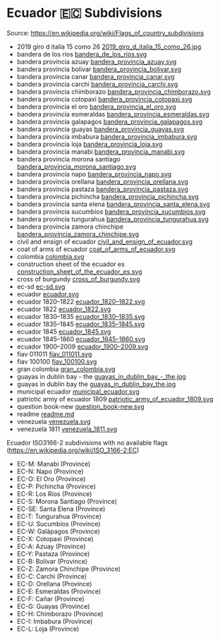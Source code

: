 # Ecuador 🇪🇨 Subdivisions

Source: https://en.wikipedia.org/wiki/Flags_of_country_subdivisions

* 2019 giro d italia 15 como 26 [2019_giro_d_italia_15_como_26.jpg](https://github.com/amckenna41/iso3166-flag-icons/blob/main/iso3166-2-icons/EC/2019_giro_d_italia_15_como_26.jpg)
* bandera de los rios [bandera_de_los_rios.svg](https://github.com/amckenna41/iso3166-flag-icons/blob/main/iso3166-2-icons/EC/bandera_de_los_rios.svg)
* bandera provincia azuay [bandera_provincia_azuay.svg](https://github.com/amckenna41/iso3166-flag-icons/blob/main/iso3166-2-icons/EC/bandera_provincia_azuay.svg)
* bandera provincia bolivar [bandera_provincia_bolivar.svg](https://github.com/amckenna41/iso3166-flag-icons/blob/main/iso3166-2-icons/EC/bandera_provincia_bolivar.svg)
* bandera provincia canar [bandera_provincia_canar.svg](https://github.com/amckenna41/iso3166-flag-icons/blob/main/iso3166-2-icons/EC/bandera_provincia_canar.svg)
* bandera provincia carchi [bandera_provincia_carchi.svg](https://github.com/amckenna41/iso3166-flag-icons/blob/main/iso3166-2-icons/EC/bandera_provincia_carchi.svg)
* bandera provincia chimborazo [bandera_provincia_chimborazo.svg](https://github.com/amckenna41/iso3166-flag-icons/blob/main/iso3166-2-icons/EC/bandera_provincia_chimborazo.svg)
* bandera provincia cotopaxi [bandera_provincia_cotopaxi.svg](https://github.com/amckenna41/iso3166-flag-icons/blob/main/iso3166-2-icons/EC/bandera_provincia_cotopaxi.svg)
* bandera provincia el oro [bandera_provincia_el_oro.svg](https://github.com/amckenna41/iso3166-flag-icons/blob/main/iso3166-2-icons/EC/bandera_provincia_el_oro.svg)
* bandera provincia esmeraldas [bandera_provincia_esmeraldas.svg](https://github.com/amckenna41/iso3166-flag-icons/blob/main/iso3166-2-icons/EC/bandera_provincia_esmeraldas.svg)
* bandera provincia galapagos [bandera_provincia_galapagos.svg](https://github.com/amckenna41/iso3166-flag-icons/blob/main/iso3166-2-icons/EC/bandera_provincia_galapagos.svg)
* bandera provincia guayas [bandera_provincia_guayas.svg](https://github.com/amckenna41/iso3166-flag-icons/blob/main/iso3166-2-icons/EC/bandera_provincia_guayas.svg)
* bandera provincia imbabura [bandera_provincia_imbabura.svg](https://github.com/amckenna41/iso3166-flag-icons/blob/main/iso3166-2-icons/EC/bandera_provincia_imbabura.svg)
* bandera provincia loja [bandera_provincia_loja.svg](https://github.com/amckenna41/iso3166-flag-icons/blob/main/iso3166-2-icons/EC/bandera_provincia_loja.svg)
* bandera provincia manabi [bandera_provincia_manabi.svg](https://github.com/amckenna41/iso3166-flag-icons/blob/main/iso3166-2-icons/EC/bandera_provincia_manabi.svg)
* bandera provincia morona santiago [bandera_provincia_morona_santiago.svg](https://github.com/amckenna41/iso3166-flag-icons/blob/main/iso3166-2-icons/EC/bandera_provincia_morona_santiago.svg)
* bandera provincia napo [bandera_provincia_napo.svg](https://github.com/amckenna41/iso3166-flag-icons/blob/main/iso3166-2-icons/EC/bandera_provincia_napo.svg)
* bandera provincia orellana [bandera_provincia_orellana.svg](https://github.com/amckenna41/iso3166-flag-icons/blob/main/iso3166-2-icons/EC/bandera_provincia_orellana.svg)
* bandera provincia pastaza [bandera_provincia_pastaza.svg](https://github.com/amckenna41/iso3166-flag-icons/blob/main/iso3166-2-icons/EC/bandera_provincia_pastaza.svg)
* bandera provincia pichincha [bandera_provincia_pichincha.svg](https://github.com/amckenna41/iso3166-flag-icons/blob/main/iso3166-2-icons/EC/bandera_provincia_pichincha.svg)
* bandera provincia santa elena [bandera_provincia_santa_elena.svg](https://github.com/amckenna41/iso3166-flag-icons/blob/main/iso3166-2-icons/EC/bandera_provincia_santa_elena.svg)
* bandera provincia sucumbios [bandera_provincia_sucumbios.svg](https://github.com/amckenna41/iso3166-flag-icons/blob/main/iso3166-2-icons/EC/bandera_provincia_sucumbios.svg)
* bandera provincia tungurahua [bandera_provincia_tungurahua.svg](https://github.com/amckenna41/iso3166-flag-icons/blob/main/iso3166-2-icons/EC/bandera_provincia_tungurahua.svg)
* bandera provincia zamora chinchipe [bandera_provincia_zamora_chinchipe.svg](https://github.com/amckenna41/iso3166-flag-icons/blob/main/iso3166-2-icons/EC/bandera_provincia_zamora_chinchipe.svg)
* civil and ensign of ecuador [civil_and_ensign_of_ecuador.svg](https://github.com/amckenna41/iso3166-flag-icons/blob/main/iso3166-2-icons/EC/civil_and_ensign_of_ecuador.svg)
* coat of arms of ecuador [coat_of_arms_of_ecuador.svg](https://github.com/amckenna41/iso3166-flag-icons/blob/main/iso3166-2-icons/EC/coat_of_arms_of_ecuador.svg)
* colombia [colombia.svg](https://github.com/amckenna41/iso3166-flag-icons/blob/main/iso3166-2-icons/EC/colombia.svg)
* construction sheet of the ecuador es [construction_sheet_of_the_ecuador_es.svg](https://github.com/amckenna41/iso3166-flag-icons/blob/main/iso3166-2-icons/EC/construction_sheet_of_the_ecuador_es.svg)
* cross of burgundy [cross_of_burgundy.svg](https://github.com/amckenna41/iso3166-flag-icons/blob/main/iso3166-2-icons/EC/cross_of_burgundy.svg)
* ec-sd [ec-sd.svg](https://github.com/amckenna41/iso3166-flag-icons/blob/main/iso3166-2-icons/EC/ec-sd.svg)
* ecuador [ecuador.svg](https://github.com/amckenna41/iso3166-flag-icons/blob/main/iso3166-2-icons/EC/ecuador.svg)
* ecuador 1820–1822 [ecuador_1820–1822.svg](https://github.com/amckenna41/iso3166-flag-icons/blob/main/iso3166-2-icons/EC/ecuador_1820–1822.svg)
* ecuador 1822 [ecuador_1822.svg](https://github.com/amckenna41/iso3166-flag-icons/blob/main/iso3166-2-icons/EC/ecuador_1822.svg)
* ecuador 1830–1835 [ecuador_1830–1835.svg](https://github.com/amckenna41/iso3166-flag-icons/blob/main/iso3166-2-icons/EC/ecuador_1830–1835.svg)
* ecuador 1835–1845 [ecuador_1835–1845.svg](https://github.com/amckenna41/iso3166-flag-icons/blob/main/iso3166-2-icons/EC/ecuador_1835–1845.svg)
* ecuador 1845 [ecuador_1845.svg](https://github.com/amckenna41/iso3166-flag-icons/blob/main/iso3166-2-icons/EC/ecuador_1845.svg)
* ecuador 1845–1860 [ecuador_1845–1860.svg](https://github.com/amckenna41/iso3166-flag-icons/blob/main/iso3166-2-icons/EC/ecuador_1845–1860.svg)
* ecuador 1900–2009 [ecuador_1900–2009.svg](https://github.com/amckenna41/iso3166-flag-icons/blob/main/iso3166-2-icons/EC/ecuador_1900–2009.svg)
* fiav 011011 [fiav_011011.svg](https://github.com/amckenna41/iso3166-flag-icons/blob/main/iso3166-2-icons/EC/fiav_011011.svg)
* fiav 100100 [fiav_100100.svg](https://github.com/amckenna41/iso3166-flag-icons/blob/main/iso3166-2-icons/EC/fiav_100100.svg)
* gran colombia [gran_colombia.svg](https://github.com/amckenna41/iso3166-flag-icons/blob/main/iso3166-2-icons/EC/gran_colombia.svg)
* guayas in dublin bay - the [guayas_in_dublin_bay_-_the.jpg](https://github.com/amckenna41/iso3166-flag-icons/blob/main/iso3166-2-icons/EC/guayas_in_dublin_bay_-_the.jpg)
* guayas in dublin bay the [guayas_in_dublin_bay_the.jpg](https://github.com/amckenna41/iso3166-flag-icons/blob/main/iso3166-2-icons/EC/guayas_in_dublin_bay_the.jpg)
* municipal ecuador [municipal_ecuador.svg](https://github.com/amckenna41/iso3166-flag-icons/blob/main/iso3166-2-icons/EC/municipal_ecuador.svg)
* patriotic army of ecuador 1809 [patriotic_army_of_ecuador_1809.svg](https://github.com/amckenna41/iso3166-flag-icons/blob/main/iso3166-2-icons/EC/patriotic_army_of_ecuador_1809.svg)
* question book-new [question_book-new.svg](https://github.com/amckenna41/iso3166-flag-icons/blob/main/iso3166-2-icons/EC/question_book-new.svg)
* readme [readme.md](https://github.com/amckenna41/iso3166-flag-icons/blob/main/iso3166-2-icons/EC/readme.md)
* venezuela [venezuela.svg](https://github.com/amckenna41/iso3166-flag-icons/blob/main/iso3166-2-icons/EC/venezuela.svg)
* venezuela 1811 [venezuela_1811.svg](https://github.com/amckenna41/iso3166-flag-icons/blob/main/iso3166-2-icons/EC/venezuela_1811.svg)

Ecuador ISO3166-2 subdivisions with no available flags (https://en.wikipedia.org/wiki/ISO_3166-2:EC)

* EC-M: Manabí (Province)
* EC-N: Napo (Province)
* EC-O: El Oro (Province)
* EC-P: Pichincha (Province)
* EC-R: Los Ríos (Province)
* EC-S: Morona Santiago (Province)
* EC-SE: Santa Elena (Province)
* EC-T: Tungurahua (Province)
* EC-U: Sucumbíos (Province)
* EC-W: Galápagos (Province)
* EC-X: Cotopaxi (Province)
* EC-A: Azuay (Province)
* EC-Y: Pastaza (Province)
* EC-B: Bolívar (Province)
* EC-Z: Zamora Chinchipe (Province)
* EC-C: Carchi (Province)
* EC-D: Orellana (Province)
* EC-E: Esmeraldas (Province)
* EC-F: Cañar (Province)
* EC-G: Guayas (Province)
* EC-H: Chimborazo (Province)
* EC-I: Imbabura (Province)
* EC-L: Loja (Province)